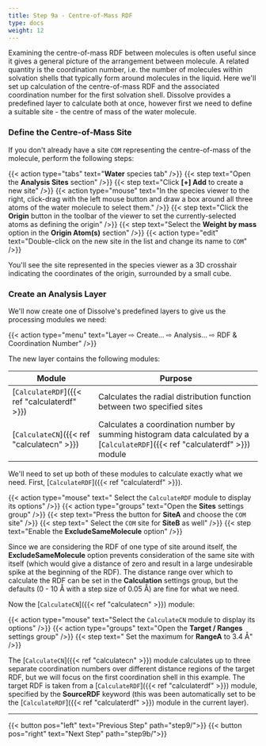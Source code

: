 ```yaml
---
title: Step 9a - Centre-of-Mass RDF
type: docs
weight: 12
---
```



Examining the centre-of-mass RDF between molecules is often useful since it gives a general picture of the arrangement between molecule. A related quantity is the coordination number, i.e. the number of molecules within solvation shells that typically form around molecules in the liquid. Here we'll set up calculation of the centre-of-mass RDF and the associated coordination number for the first solvation shell. Dissolve provides a predefined layer to calculate both at once, however first we need to define a suitable site - the centre of mass of the water molecule.

### Define the Centre-of-Mass Site

If you don't already have a site `COM` representing the centre-of-mass of the molecule, perform the following steps:

{{< action type="tabs" text="**Water** species tab" />}}
{{< step text="Open the **Analysis Sites** section" />}}
{{< step text="Click **[+] Add** to create a new site" />}}
{{< action type="mouse" text="In the species viewer to the right, click-drag with the left mouse button and draw a box around all three atoms of the water molecule to select them." />}}
{{< step text="Click the **Origin** button in the toolbar of the viewer to set the currently-selected atoms as defining the origin" />}}
{{< step text="Select the **Weight by mass** option in the **Origin Atom(s)** section" />}}
{{< action type="edit" text="Double-click on the new site in the list and change its name to `COM`" />}}

You'll see the site represented in the species viewer as a 3D crosshair indicating the coordinates of the origin, surrounded by a small cube.

### Create an Analysis Layer

We'll now create one of Dissolve's predefined layers to give us the processing modules we need:

{{< action type="menu" text="Layer &#8680; Create... &#8680; Analysis... &#8680; RDF & Coordination Number" />}}


The new layer contains the following modules:

| Module | Purpose |
|--------|---------|
| [`CalculateRDF`]({{< ref "calculaterdf" >}}) | Calculates the radial distribution function between two specified sites |
| [`CalculateCN`]({{< ref "calculatecn" >}}) | Calculates a coordination number by summing histogram data calculated by a [`CalculateRDF`]({{< ref "calculaterdf" >}}) module |

We'll need to set up both of these modules to calculate exactly what we need.  First, [`CalculateRDF`]({{< ref "calculaterdf" >}}).

{{< action type="mouse" text=" Select the `CalculateRDF` module to display its options" />}}
{{< action type="groups" text="Open the **Sites** settings group" />}}
{{< step text="Press the button for **SiteA** and choose the `COM` site" />}}
{{< step text=" Select the `COM` site for **SiteB** as well" />}}
{{< step text="Enable the **ExcludeSameMolecule** option" />}}

Since we are considering the RDF of one type of site around itself, the **ExcludeSameMolecule** option prevents consideration of the same site with itself (which would give a distance of zero and result in a large undesirable spike at the beginning of the RDF). The distance range over which to calculate the RDF can be set in the **Calculation** settings group, but the defaults (0 - 10 &#8491; with a step size of 0.05 &#8491;) are fine for what we need.

Now the [`CalculateCN`]({{< ref "calculatecn" >}}) module:

{{< action type="mouse" text="Select the `CalculateCN` module to display its options" />}}
{{< action type="groups" text="Open the **Target / Ranges** settings group" />}}
{{< step text=" Set the maximum for **RangeA** to 3.4 &#8491;" />}}

The [`CalculateCN`]({{< ref "calculatecn" >}}) module calculates up to three separate coordination numbers over different distance regions of the target RDF, but we will focus on the first coordination shell in this example. The target RDF is taken from a [`CalculateRDF`]({{< ref "calculaterdf" >}}) module, specified by the **SourceRDF** keyword (this was been automatically set to be the [`CalculateRDF`]({{< ref "calculaterdf" >}}) module in the current layer).

* * *
{{< button pos="left" text="Previous Step" path="step9/">}}
{{< button pos="right" text="Next Step" path="step9b/">}}
